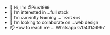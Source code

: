 - 👋 Hi, I’m @Pius1999
- 👀 I’m interested in ...full stack
- 🌱 I’m currently learning ... front end
- 💞️ I’m looking to collaborate on ...web design
- 📫 How to reach me ... Whatsapp 07043146997

<!---
Pius1999/Pius1999 is a ✨ special ✨ repository because its `README.md` (this file) appears on your GitHub profile.
You can click the Preview link to take a look at your changes.
--->
